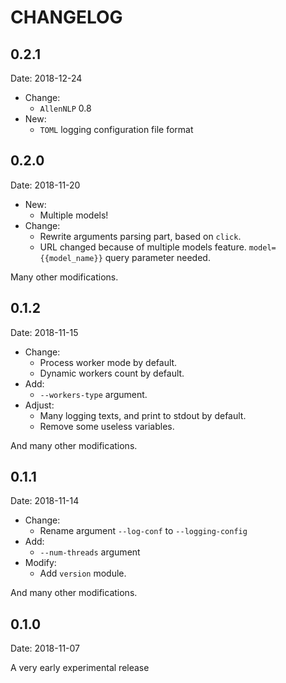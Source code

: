 # CHANGELOG

## 0.2.1

Date: 2018-12-24

- Change:
  - `AllenNLP` 0.8
- New:
  - `TOML` logging configuration file format

## 0.2.0

Date: 2018-11-20

- New:
  - Multiple models!
- Change:
  - Rewrite arguments parsing part, based on `click`.
  - URL changed because of multiple models feature. `model={{model_name}}` query parameter needed.

Many other modifications.

## 0.1.2

Date: 2018-11-15

- Change:
  - Process worker mode by default.
  - Dynamic workers count by default.
- Add:
  - `--workers-type` argument.
- Adjust:
  - Many logging texts, and print to stdout by default.
  - Remove some useless variables.

And many other modifications.

## 0.1.1

Date: 2018-11-14

- Change:
  - Rename argument `--log-conf` to `--logging-config`
- Add:
  - `--num-threads` argument
- Modify:
  - Add `version` module.

And many other modifications.

## 0.1.0

Date: 2018-11-07

A very early experimental release
